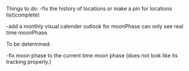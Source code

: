 Things to do:
-fix the history of locations or make a pin for locations list(complete)

-add a monthly visual calender outlook for moonPhase
can only see real time moonPhase.

To be determined:

-fix moon phase to the current time moon phase (does not look like its tracking properly.)
